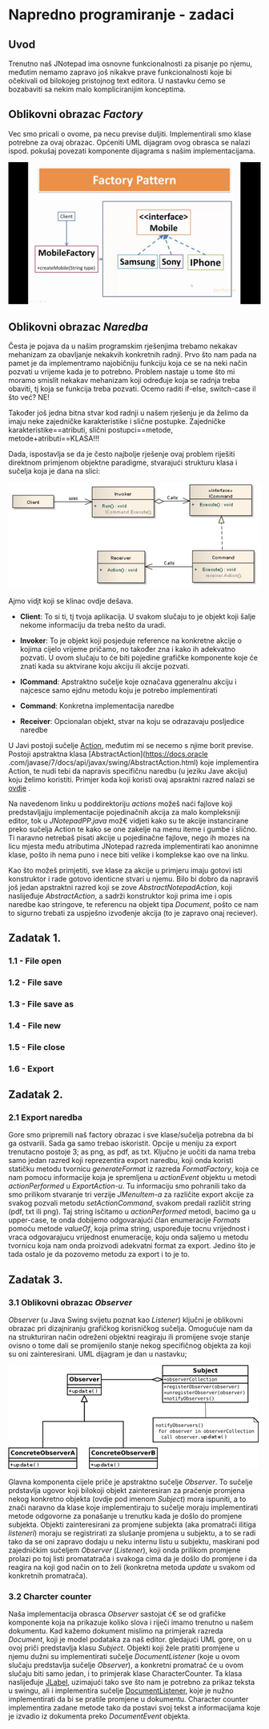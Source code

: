 # Napredno programiranje - zadaci

## Uvod
Trenutno naš JNotepad ima osnovne funkcionalnosti za pisanje po njemu, 
međutim nemamo
zapravo još nikakve prave funkcionalnosti koje bi očekivali od bilokojeg 
pristojnog text editora.
U nastavku ćemo se bozabaviti sa nekim malo kompliciranijim konceptima.

## Oblikovni obrazac *Factory*
Vec smo pricali o ovome, pa necu previse duljiti. Implementirali smo klase 
potrebne za ovaj obrazac. Općeniti UML dijagram ovog obrasca se nalazi ispod.
pokušaj povezati komponente dijagrama s našim implementacijama. 

![factory](src/res/img/1.jpg)

## Oblikovni obrazac *Naredba*
Česta je pojava da u našim programskim rješenjima trebamo nekakav mehanizam 
za obavljanje nekakvih konkretnih radnji. Prvo što nam pada na pamet je da 
implementramo najobičniju funkciju koja ce se na neki način pozvati u vrijeme
kada je to potrebno. Problem nastaje u tome što mi moramo smislit nekakav 
mehanizam koji određuje koja se radnja treba obaviti, tj koja se funkcija 
treba pozvati. Ocemo raditi if-else, switch-case il što već? NE! 

Također još jedna bitna stvar kod radnji u našem rješenju je da želimo da 
imaju neke zajedničke karakteristike i slične postupke. Zajedničke 
karakteristike==atributi, slični postupci==metode, metode+atributi==KLASA!!!

Dada, ispostavlja se da je često najbolje rješenje ovaj problem riješiti 
direktnom primjenom objektne paradigme, stvarajući strukturu klasa i sučelja 
koja je dana na slici:

![command](src/res/img/2.jpg)

Ajmo vidjt koji se klinac ovdje dešava. 
 - **Client**: To si ti, tj tvoja aplikacija. U svakom slučaju to je objekt koji
  šalje nekome informaciju da treba nešto da uradi.
  
 - **Invoker**: To je objekt koji posjeduje reference na konkretne akcije o 
 kojima cijelo vrijeme pričamo, no također zna i kako ih adekvatno pozvati. U
  ovom slučaju to će biti pojedine grafičke komponente koje će znati kada su 
  aktvirane koju akciju ili akcije pozvati. 
  
 - **ICommand**: Apstraktno sučelje koje označava ggeneralnu akciju i 
 najcesce samo ejdnu metodu koju je potrebo implementirati
 
 - **Command**: Konkretna implementacija naredbe
 
 - **Receiver**: Opcionalan objekt, stvar na koju se odrazavaju posljedice 
 naredbe
 
U Javi postoji sučelje [Action](https://docs.oracle.com/javase/7/docs/api/javax/swing/Action.html), međutim mi se necemo s njime borit previse. 
Postoji apstraktna klasa [AbstractAction](https://docs.oracle
.com/javase/7/docs/api/javax/swing/AbstractAction.html) koje implementira 
Action, te nudi tebi da napravis specifičnu naredbu (u jeziku Jave akciju) 
koju želimo koristiti. Primjer koda koji koristi ovaj apsraktni razred 
nalazi se [ovdje](https://gitlab.com/Balun/introduction-to-java-programming-language/tree/master/HW11-0036489634/src/hr/fer/zemris/java/hw11/jnotepadpp)
.
 
Na navedenom linku u poddirektoriju *actions* možeš naći fajlove koji 
predstavljajju implementacije pojedinačnih akcija za malo kompleksniji 
editor, tok u *JNotepadPP.java* mož€ vidjeti kako su te akcije instancirane 
preko sučelja Action te kako se one zakelje na menu iteme i gumbe i slično. 
Ti naravno netrebaš pisati akcije u pojedinačne fajlove, nego ih mozes na 
licu mjesta među atributima JNotepad razreda implementirati kao anonimne 
klase, pošto ih nema puno i nece biti velike i komplekse kao ove na linku.

Kao što možeš primjetiti, sve klase za akcije u primjeru imaju gotovi isti 
konstruktor i rade gotovo identicne stvari u njemu. Bilo bi dobro da napraviš
još jedan apstraktni razred koji se zove *AbstractNotepadAction*, koji 
naslijeđuje *AbstractAction*, a sadrži konstruktor koji prima ime i opis 
naredbe kao stringove, te referencu na objekt tipa *Document*, pošto ce nam 
to sigurno trebati za uspješno izvođenje akcija (to je zapravo onaj reciever).

## Zadatak 1.
### 1.1 - File open
### 1.2 - File save
### 1.3 - File save as
### 1.4 - File new
### 1.5 - File close
### 1.6 - Export

## Zadatak 2.
### 2.1 Export naredba
Gore smo pripremili naš factory obrazac i sve klase/sučelja potrebna da bi ga
ostvarili. Sada ga samo trebao iskoristit. Opcije u meniju za export 
trenutacno postoje 3; as png, as pdf, as txt. Ključno je uočiti da nama 
treba samo jedan razred koji reprezentira export naredbu, koji onda koristi 
statičku metodu tvornicu *generateFormat* iz razreda *FormatFactory*, koja ce
nam pomocu informacije koja je spremljena u *actionEvent* objektu u 
metodi *actionPerformed* u *ExportAction-u*. Tu informaciju smo pohranili tako 
da smo prilikom stvaranje tri verzije *JMenuItem-a* za različite export akcije
za svakog pozvali metodu *setActionCommand*, svakom predali različit string 
(pdf, txt ili png). Taj string isčitamo u *actionPerformed* metodi, bacimo ga u
upper-case, te onda dobijemo odgovarajući član enumeracije *Formats* pomoću
metode *valueOf*, koja prima string, uspoređuje tocnu vrijednost i vraca 
odgovarajucu vrijednost enumeracije, koju onda saljemo u metodu tvornicu koja
nam onda proizvodi adekvatni format za export. Jedino što je tada ostalo
je da pozovemo metodu za export i to je to.

## Zadatak 3.
### 3.1 Oblikovni obrazac *Observer*
*Observer* (u Java Swing svijetu poznat kao *Listener*) ključni je oblikovni 
obrazac pri dizajniranju grafičkog korisničkog sučelja. Omogućuje nam da na 
strukturiran način odreženi objektni reagiraju ili promijene svoje stanje 
ovisno o tome dali se promijenilo stanje nekog specifičnog objekta za koji su
 oni zainteresirani. UML dijagram je dan u nastavku;
 
 ![Observer](src/res/img/3.png)
 
Glavna komponenta cijele priče je apstraktno sučelje *Observer*. To sučelje 
prdstavlja ugovor koji bilokoji objekt zainteresiran za praćenje promjena 
nekog konkretno objekta (ovdje pod imenom *Subject*) mora ispuniti, a to 
znači naravno da klase koje implementiraju to sučelje moraju implementirati 
metode odgovorne za ponašanje u trenutku kada je došlo do promjene subjekta. 
Objekti zainteresirani za promjene subjekta (aka promatrači ilitiga 
*listeneri*) moraju se registrirati za slušanje promjena u subjektu, a to se 
radi tako da se oni zapravo dodaju u neku internu listu u subjektu, maskirani
pod zajedničkim sučeljem *Observer* (*Listener*), koji onda prilikom promjene
prolazi po toj listi promatatrača i svakoga cima da je došlo do promjene i 
da reagira na koji god način on to želi (konkretna metoda *update* u svakom 
od konkretnih promatrača).
 
### 3.2 Charcter counter
Naša implementacija obrasca *Observer* sastojat ć€ se od grafičke komponente 
koja na prikazuje koliko slova i riječi imamo trenutno u našem dokumentu. Kad
kažemo dokument mislimo na primjerak razreda *Document*, koji je model 
podataka za naš editor. gledajući UML gore, on u ovoj priči predstavlja 
klasu *Subject*. Objekti koji žele pratiti promjene u njemu dužni su 
implementirati sučelje *DocumentListener* (koje u ovom slučaju predstavlja 
sučelje *Observer*), a konkretni promatrač će u ovom slučaju biti samo jedan,
i to primjerak klase CharacterCounter. Ta klasa naslijeđuje [JLabel](https://docs.oracle.com/javase/7/docs/api/javax/swing/JLabel.html), 
uzimajući tako sve što nam je potrebno za prikaz teksta u swingu, ali i 
implementira sučelje [DocumentListener](https://docs.oracle.com/javase/7/docs/api/javax/swing/event/DocumentListener.html),
koje je nužno implementirati da bi se pratile promjene u dokumentu. 
Character counter implementira zadane metode tako da postavi svoj tekst a 
informacijama koje je izvadio iz dokumenta preko *DocumentEvent* objekta.
